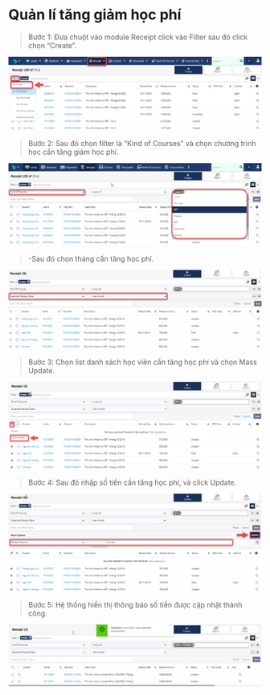 # Quản lí tăng giảm học phí

> Bước 1: Đưa chuột vào module Receipt click vào Filter sau đó click chọn “Create”.

![](../.gitbook/assets/tanggiam1.png)

> Bước 2: Sau đó chọn filter là “Kind of Courses” và chọn chương trình học cần tăng giảm học phí.

![](../.gitbook/assets/tanggiam2.png)

> -Sau đó chọn  tháng cần tăng học phí.

![](../.gitbook/assets/tanggiam3.png)

> Bước 3: Chọn list danh sách học viên cần tăng học phí và chọn Mass Update.

![](../.gitbook/assets/tanggiam4.png)

> Bước 4: Sau đó nhập số tiền cần tăng học phí, và click Update.

![](../.gitbook/assets/tanggiam5.png)

> Bước 5: Hệ thống hiển thị thông báo số tiền được cập nhật thành công.

![](../.gitbook/assets/tanggiam6.png)

